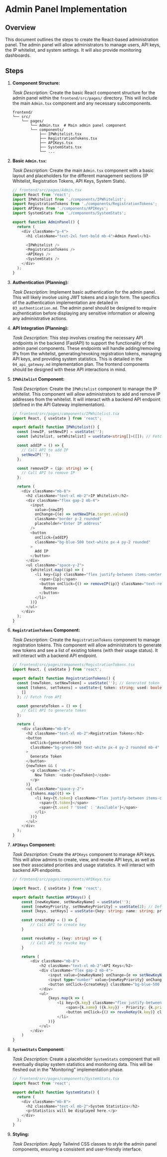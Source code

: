 # Admin Panel Implementation

## Overview
This document outlines the steps to create the React-based administration panel. The admin panel will allow administrators to manage users, API keys, the IP whitelist, and system settings. It will also provide monitoring dashboards.

## Steps

1.  **Component Structure:**

    *Task Description:* Create the basic React component structure for the admin panel within the `frontend/src/pages/` directory. This will include the main `Admin.tsx` component and any necessary subcomponents.

    ```
    frontend/
    └── src/
        └── pages/
            └── Admin.tsx  # Main admin panel component
            └── components/
                ├── IPWhitelist.tsx
                ├── RegistrationTokens.tsx
                ├── APIKeys.tsx
                ├── SystemStats.tsx
                └── ...
    ```

2.  **Basic `Admin.tsx`:**

    *Task Description:* Create the main `Admin.tsx` component with a basic layout and placeholders for the different management sections (IP Whitelist, Registration Tokens, API Keys, System Stats).

    ```typescript
    // frontend/src/pages/Admin.tsx
    import React from 'react';
    import IPWhitelist from './components/IPWhitelist';
    import RegistrationTokens from './components/RegistrationTokens';
    import APIKeys from './components/APIKeys';
    import SystemStats from './components/SystemStats';

    export function AdminPanel() {
      return (
        <div className="p-4">
          <h1 className="text-2xl font-bold mb-4">Admin Panel</h1>

          <IPWhitelist />
          <RegistrationTokens />
          <APIKeys />
          <SystemStats />
        </div>
      );
    }
    ```

3.  **Authentication (Planning):**

    *Task Description:* Implement basic authentication for the admin panel. This will likely involve using JWT tokens and a login form. The specifics of the authentication implementation are detailed in `03_authentication.md`. The admin panel should be designed to require authentication before displaying any sensitive information or allowing any administrative actions.

4.  **API Integration (Planning):**

    *Task Description:*  This step involves creating the necessary API endpoints in the backend (FastAPI) to support the functionality of the admin panel components. These endpoints will handle adding/removing IPs from the whitelist, generating/revoking registration tokens, managing API keys, and providing system statistics. This is detailed in the `04_api_gateway.md` implementation plan. The frontend components should be designed with these API interactions in mind.

5.  **`IPWhitelist` Component:**

    *Task Description:* Create the `IPWhitelist` component to manage the IP whitelist. This component will allow administrators to add and remove IP addresses from the whitelist. It will interact with a backend API endpoint (defined in the API Gateway implementation).

    ```typescript
    // frontend/src/pages/components/IPWhitelist.tsx
    import React, { useState } from 'react';

    export default function IPWhitelist() {
      const [newIP, setNewIP] = useState('');
      const [whitelist, setWhitelist] = useState<string[]>([]); // Fetch from API

      const addIP = () => {
        // Call API to add IP
        setNewIP('');
      };

      const removeIP = (ip: string) => {
        // Call API to remove IP
      };

      return (
        <div className="mb-8">
          <h2 className="text-xl mb-2">IP Whitelist</h2>
          <div className="flex gap-2 mb-4">
            <input
              value={newIP}
              onChange={(e) => setNewIP(e.target.value)}
              className="border p-2 rounded"
              placeholder="Enter IP address"
            />
            <button
              onClick={addIP}
              className="bg-blue-500 text-white px-4 py-2 rounded"
            >
              Add IP
            </button>
          </div>
          <ul className="space-y-2">
            {whitelist.map((ip) => (
              <li key={ip} className="flex justify-between items-center">
                <span>{ip}</span>
                <button onClick={() => removeIP(ip)} className="text-red-500">
                  Remove
                </button>
              </li>
            ))}
          </ul>
        </div>
      );
    }

    ```

6.  **`RegistrationTokens` Component:**

    *Task Description:* Create the `RegistrationTokens` component to manage registration tokens. This component will allow administrators to generate new tokens and see a list of existing tokens (with their usage status). It will interact with a backend API endpoint.

    ```typescript
    // frontend/src/pages/components/RegistrationTokens.tsx
    import React, { useState } from 'react';

    export default function RegistrationTokens() {
      const [newToken, setNewToken] = useState(''); // Generated token
      const [tokens, setTokens] = useState<{ token: string; used: boolean }[]>(
        []
      ); // Fetch from API

      const generateToken = () => {
        // Call API to generate token
      };

      return (
        <div className="mb-8">
          <h2 className="text-xl mb-2">Registration Tokens</h2>
          <button
            onClick={generateToken}
            className="bg-green-500 text-white px-4 py-2 rounded mb-4"
          >
            Generate Token
          </button>
          {newToken && (
            <p className="mb-4">
              New Token: <code>{newToken}</code>
            </p>
          )}
          <ul className="space-y-2">
            {tokens.map((t) => (
              <li key={t.token} className="flex justify-between items-center">
                <span>{t.token}</span>
                <span>{t.used ? 'Used' : 'Available'}</span>
              </li>
            ))}
          </ul>
        </div>
      );
    }
    ```

7.  **`APIKeys` Component:**

     *Task Description:* Create the `APIKeys` component to manage API keys.  This will allow admins to create, view, and revoke API keys, as well as see their associated priorities and usage statistics.  It will interact with backend API endpoints.

    ```typescript
    // frontend/src/pages/components/APIKeys.tsx

    import React, { useState } from 'react';

    export default function APIKeys() {
        const [newKeyName, setNewKeyName] = useState('');
        const [newKeyPriority, setNewKeyPriority] = useState(2); // Default priority
        const [keys, setKeys] = useState<{key: string; name: string; priority: number; active: boolean}[]>([]) // Fetch from API

        const createKey = () => {
            // Call API to create key
        }

        const revokeKey = (key: string) => {
            // Call API to revoke key
        }

        return (
            <div className="mb-8">
                <h2 className="text-xl mb-2">API Keys</h2>
                <div className="flex gap-2 mb-4">
                    <input value={newKeyName} onChange={e => setNewKeyName(e.target.value)} placeholder="Application Name" className="border p-2 rounded" />
                    <input type="number" value={newKeyPriority} onChange={e => setNewKeyPriority(parseInt(e.target.value))} className="border p-2 rounded w-20" />
                    <button onClick={createKey} className="bg-blue-500 text-white px-4 py-2 rounded">Create Key</button>
                </div>
                <ul>
                    {keys.map(k => (
                        <li key={k.key} className="flex justify-between items-center">
                            <span>{k.name} ({k.key}) - Priority: {k.priority}</span>
                            <button onClick={() => revokeKey(k.key)} className="text-red-500">Revoke</button>
                        </li>
                    ))}
                </ul>
            </div>
        )
    }
    ```

8.  **`SystemStats` Component:**

    *Task Description:* Create a placeholder `SystemStats` component that will eventually display system statistics and monitoring data.  This will be fleshed out in the "Monitoring" implementation phase.

    ```typescript
    // frontend/src/pages/components/SystemStats.tsx
    import React from 'react';

    export default function SystemStats() {
      return (
        <div className="mb-8">
          <h2 className="text-xl mb-2">System Statistics</h2>
          <p>Statistics will be displayed here.</p>
        </div>
      );
    }
    ```

9. **Styling:**

    *Task Description:* Apply Tailwind CSS classes to style the admin panel components, ensuring a consistent and user-friendly interface.